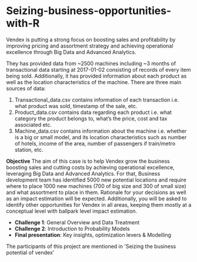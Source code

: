 # Seizing-business-opportunities-with-R
Vendex is putting a strong focus on boosting sales and profitability by improving pricing and assortment strategy and achieving operational excellence through Big Data and Advanced Analytics.

They has provided data from ~2500 machines including ~3 months of transactional data starting at 2017-01-02 consisting of records of every item being sold. Additionally, it has provided information about each product as well as the location characteristics of the machine.
There are three main sources of data:
1. Transactional_data.csv contains information of each transaction i.e. what product was sold, timestamp of the sale, etc.
2. Product_data.csv contains data regarding each product i.e. what category the product belongs to, what’s the price, cost and tax associated etc.
3. Machine_data.csv contains information about the machine i.e. whether is a big or small model, and its location characteristics such as number of hotels, income of the area, number of passengers if train/metro station, etc.

**Objective**
The aim of this case is to help Vendex grow the business boosting sales and cutting costs by achieving operational excellence, leveraging Big Data and Advanced Analytics.
For that, Business development team has identified 5000 new potential locations and require where to place 1000 new machines (700 of big size and 300 of small size) and what assortment to place in them. Rationale for your decisions as well as an impact estimation will be expected. Additionally, you will be asked to identify other opportunities for Vendex in all areas, keeping them mostly at a conceptual level with ballpark level impact estimation.
- **Challenge 1**: General Overview and Data Treatment 
- **Challenge 2**: Introduction to Probability Models 
- **Final presentation**: Key insights, optimization levers & Modelling

The participants of this project are mentioned in 'Seizing the business potential of vendex'
